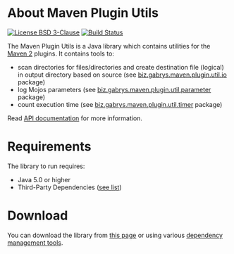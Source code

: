 # About Maven Plugin Utils
[![License BSD 3-Clause](https://img.shields.io/badge/license-BSD%203--Clause-blue.svg)](http://maven-plugin-utils.projects.gabrys.biz/license.txt)
[![Build Status](https://travis-ci.org/gabrysbiz/maven-plugin-utils.svg?branch=develop)](https://travis-ci.org/gabrysbiz/maven-plugin-utils)

The Maven Plugin Utils is a Java library which contains utilities for the [Maven 2](https://maven.apache.org/) plugins. It contains tools to:
* scan directories for files/directories and create destination file (logical) in output directory based on source (see [biz.gabrys.maven.plugin.util.io](http://maven-plugin-utils.projects.gabrys.biz/LATEST/apidocs/index.html?biz/gabrys/maven/plugin/util/io/package-summary.html) package)
* log Mojos parameters (see [biz.gabrys.maven.plugin.util.parameter](http://maven-plugin-utils.projects.gabrys.biz/LATEST/apidocs/index.html?biz/gabrys/maven/plugin/util/parameter/package-summary.html) package)
* count execution time (see [biz.gabrys.maven.plugin.util.timer](http://maven-plugin-utils.projects.gabrys.biz/LATEST/apidocs/index.html?biz/gabrys/maven/plugin/util/timer/package-summary.html) package)

Read [API documentation](http://maven-plugin-utils.projects.gabrys.biz/LATEST/apidocs/) for more information.

# Requirements
The library to run requires:
* Java 5.0 or higher
* Third-Party Dependencies ([see list](http://maven-plugin-utils.projects.gabrys.biz/LATEST/dependencies.html))

# Download
You can download the library from [this page](http://maven-plugin-utils.projects.gabrys.biz/LATEST/download.html)
or using various [dependency management tools](http://maven-plugin-utils.projects.gabrys.biz/LATEST/dependency-info.html).
